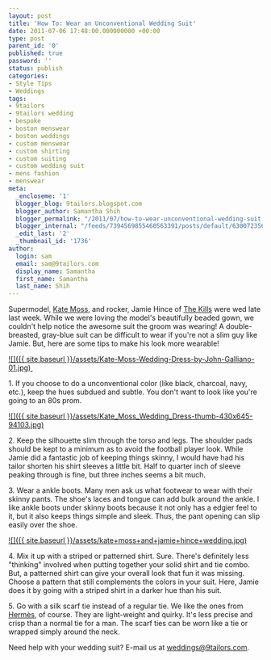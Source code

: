 ```yaml
---
layout: post
title: 'How To: Wear an Unconventional Wedding Suit'
date: 2011-07-06 17:48:00.000000000 +00:00
type: post
parent_id: '0'
published: true
password: ''
status: publish
categories:
- Style Tips
- Weddings
tags:
- 9tailors
- 9tailors wedding
- bespoke
- boston menswear
- boston weddings
- custom menswear
- custom shirting
- custom suiting
- custom wedding suit
- mens fashion
- menswear
meta:
  _encloseme: '1'
  blogger_blog: 9tailors.blogspot.com
  blogger_author: Samantha Shih
  blogger_permalink: "/2011/07/how-to-wear-unconventional-wedding-suit.html"
  blogger_internal: "/feeds/7394569855460563391/posts/default/6300723560264589742"
  _edit_last: '2'
  _thumbnail_id: '1736'
author:
  login: sam
  email: sam@9tailors.com
  display_name: Samantha
  first_name: Samantha
  last_name: Shih
---
```

Supermodel, [Kate Moss](http://en.wikipedia.org/wiki/Kate_Moss), and rocker, Jamie Hince of [The Kills](http://en.wikipedia.org/wiki/The_Kills) were wed late last week. While we were loving the model's beautifully beaded gown, we couldn't help notice the awesome suit the groom was wearing! A double-breasted, gray-blue suit can be difficult to wear if you're not a slim guy like Jamie. But, here are some tips to make his look more wearable!

[![]({{ site.baseurl }}/assets/Kate-Moss-Wedding-Dress-by-John-Galliano-01.jpg) ](http://styleshub.com/wp-content/uploads/2011/07/Kate-Moss-Wedding-Dress-by-John-Galliano-01.jpg)

1\. If you choose to do a unconventional color (like black, charcoal, navy, etc.), keep the hues subdued and subtle. You don't want to look like you're going to an 80s prom.

[![]({{ site.baseurl }}/assets/Kate_Moss_Wedding_Dress-thumb-430x645-94103.jpg)](http://www.catwalkqueen.tv/assets_c/2011/07/Kate_Moss_Wedding_Dress-thumb-430x645-94103.jpg)

2\. Keep the silhouette slim through the torso and legs. The shoulder pads should be kept to a minimum as to avoid the football player look. While Jamie did a fantastic job of keeping things skinny, I would have had his tailor shorten his shirt sleeves a little bit. Half to quarter inch of sleeve peaking through is fine, but three inches seems a bit much.

3\. Wear a ankle boots. Many men ask us what footwear to wear with their skinny pants. The shoe's laces and tongue can add bulk around the ankle. I like ankle boots under skinny boots because it not only has a edgier feel to it, but it also keeps things simple and sleek. Thus, the pant opening can slip easily over the shoe.

[![]({{ site.baseurl }}/assets/kate+moss+and+jamie+hince+wedding.jpg)](http://4.bp.blogspot.com/-ajJr6bkx8qk/Tg6Ve5aZNUI/AAAAAAAACGc/Ds7PmUHGLm4/s400/kate+moss+and+jamie+hince+wedding.jpg)

4\. Mix it up with a striped or patterned shirt. Sure. There's definitely less "thinking" involved when putting together your solid shirt and tie combo. But, a patterned shirt can give your overall look that fun it was missing. Choose a pattern that still complements the colors in your suit. Here, Jamie does it by going with a striped shirt in a darker hue than his suit.

5\. Go with a silk scarf tie instead of a regular tie. We like the ones from [Hermès](http://usa.hermes.com/p_silk-scarf-tie_scarf-ties_men_65332_126580_126579_127579_127527_10202_10052_-1__1), of course. They are light-weight and quirky. It's less precise and crisp than a normal tie for a man. The scarf ties can be worn like a tie or wrapped simply around the neck.

Need help with your wedding suit? E-mail us at [weddings@9tailors.com](mailto:weddings@9tailors.com).
